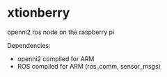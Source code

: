 xtionberry
==========

openni2 ros node on the raspberry pi

Dependencies:

- openni2 compiled for ARM
- ROS compiled for ARM (ros_comm, sensor_msgs)

